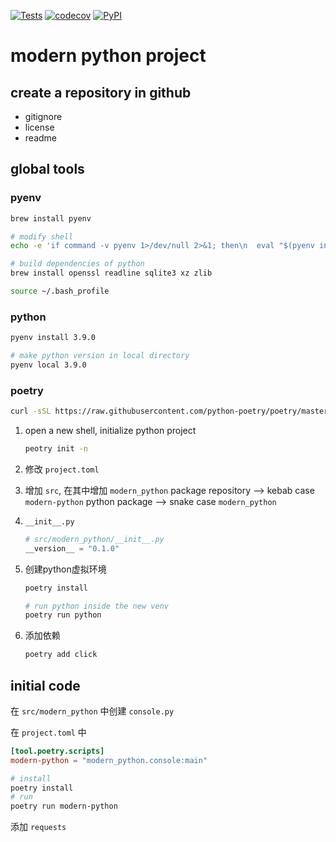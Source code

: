 [![Tests](https://github.com/liuxd2018/modern-python/workflows/Tests/badge.svg)](https://github.com/liuxd2018/modern-python/actions?workflow=Tests)
[![codecov](https://codecov.io/gh/liuxd2018/modern-python/branch/main/graph/badge.svg?token=D0H556ME01)](https://codecov.io/gh/liuxd2018/modern-python)
[![PyPI](https://img.shields.io/pypi/v/modern-python.svg)](https://pypi.org/project/modern-python/)

# modern python project

## create a repository in github

* gitignore
* license
* readme

## global tools

### pyenv

```bash
brew install pyenv

# modify shell
echo -e 'if command -v pyenv 1>/dev/null 2>&1; then\n  eval "$(pyenv init -)"\nfi' >> ~/.bash_profile

# build dependencies of python
brew install openssl readline sqlite3 xz zlib

source ~/.bash_profile
```

### python

```bash
pyenv install 3.9.0

# make python version in local directory
pyenv local 3.9.0
```

### poetry

```bash
curl -sSL https://raw.githubusercontent.com/python-poetry/poetry/master/get-poetry.py | python -
```

1. open a new shell, initialize python project

    ```bash
    peotry init -n
    ```

2. 修改 `project.toml`

3. 增加 `src`, 在其中增加 `modern_python` package
    repository --> kebab case  `modern-python`
    python package --> snake case `modern_python`

4. `__init__.py`
    ```python
    # src/modern_python/__init__.py
    __version__ = "0.1.0"
    ```

5. 创建python虚拟环境

    ```bash
    poetry install

    # run python inside the new venv
    poetry run python
    ```
6. 添加依赖

    ```bash
    poetry add click
    ```

## initial code

在 `src/modern_python` 中创建 `console.py`

在 `project.toml` 中

```toml
[tool.poetry.scripts]
modern-python = "modern_python.console:main"
```

```bash
# install
poetry install
# run
poetry run modern-python
```

添加 `requests`

